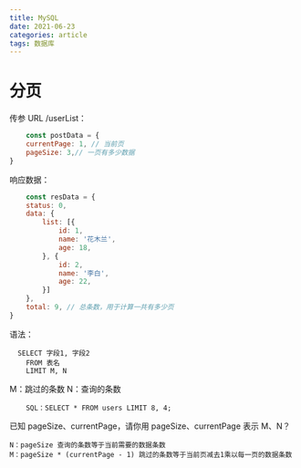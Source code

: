 ```yaml
---
title: MySQL
date: 2021-06-23
categories: article
tags: 数据库
---
```

# 分页

传参 URL /userList：
```javascript
    const postData = {
    currentPage: 1, // 当前页
    pageSize: 3,// 一页有多少数据
}
```
响应数据：

```javascript
    const resData = {
    status: 0,
    data: {
        list: [{
            id: 1,
            name: '花木兰',
            age: 18,
        }, {
            id: 2,
            name: '李白',
            age: 22,
        }]
    },
    total: 9, // 总条数，用于计算一共有多少页
}
```
语法：

```mysql
  SELECT 字段1, 字段2
    FROM 表名
    LIMIT M, N
```
M：跳过的条数
N：查询的条数

```mysql
    SQL：SELECT * FROM users LIMIT 8, 4;
```

已知 pageSize、currentPage，请你用 pageSize、currentPage 表示 M、N？

    N：pageSize 查询的条数等于当前需要的数据条数
    M：pageSize * (currentPage - 1) 跳过的条数等于当前页减去1乘以每一页的数据条数